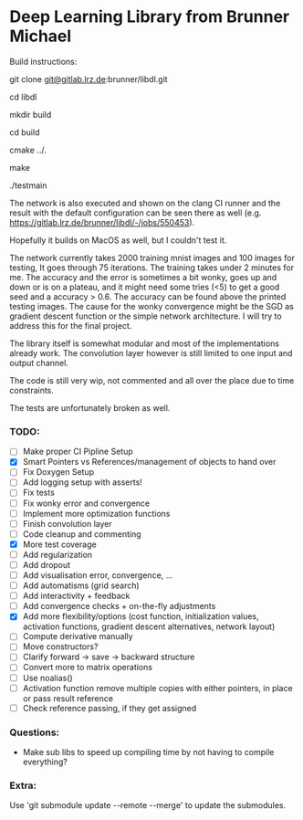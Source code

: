 # Deep Learning Library from Brunner Michael

Build instructions:

git clone git@gitlab.lrz.de:brunner/libdl.git

cd libdl

mkdir build

cd build

cmake ../.

make

./testmain

The network is also executed and shown on the clang CI runner and the result with the default configuration can be seen there as well (e.g. https://gitlab.lrz.de/brunner/libdl/-/jobs/550453).

Hopefully it builds on MacOS as well, but I couldn't test it.

The network currently takes 2000 training mnist images and 100 images for testing, It goes through 75 iterations. The training takes under 2 minutes for me.
The accuracy and the error is sometimes a bit wonky, goes up and down or is on a plateau, and it might need some tries (<5) to get a good seed and a accuracy > 0.6. The accuracy can be found above the printed testing images.
The cause for the wonky convergence might be the SGD as gradient descent function or the simple network architecture. I will try to address this for the final project.

The library itself is somewhat modular and most of the implementations already work. The convolution layer however is still limited to one input and output channel.

The code is still very wip, not commented and all over the place due to time constraints.

The tests are unfortunately broken as well.

### TODO:
- [ ] Make proper CI Pipline Setup
- [x] Smart Pointers vs References/management of objects to hand over
- [ ] Fix Doxygen Setup
- [ ] Add logging setup with asserts!
- [ ] Fix tests
- [ ] Fix wonky error and convergence
- [ ] Implement more optimization functions
- [ ] Finish convolution layer
- [ ] Code cleanup and commenting
- [x] More test coverage
- [ ] Add regularization
- [ ] Add dropout
- [ ] Add visualisation error, convergence, ...
- [ ] Add automatisms (grid search)
- [ ] Add interactivity + feedback
- [ ] Add convergence checks + on-the-fly adjustments
- [x] Add more flexibility/options (cost function, initialization values, activation functions, gradient descent alternatives, network layout)
- [ ] Compute derivative manually
- [ ] Move constructors?
- [ ] Clarify forward -> save -> backward structure
- [ ] Convert more to matrix operations
- [ ] Use noalias()
- [ ] Activation function remove multiple copies with either pointers, in place or pass result reference
- [ ] Check reference passing, if they get assigned

### Questions:
- Make sub libs to speed up compiling time by not having to compile everything?

### Extra:
Use 'git submodule update --remote --merge' to update the submodules.